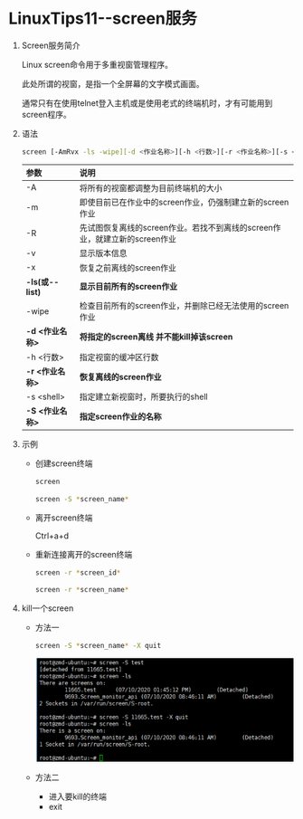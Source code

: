 # LinuxTips11--screen服务

1. Screen服务简介

   Linux screen命令用于多重视窗管理程序。
   
   此处所谓的视窗，是指一个全屏幕的文字模式画面。
   
   通常只有在使用telnet登入主机或是使用老式的终端机时，才有可能用到screen程序。

2. 语法

   ```bash
   screen [-AmRvx -ls -wipe][-d <作业名称>][-h <行数>][-r <作业名称>][-s <shell>][-S <作业名称>]
   ```

   | 参数              | 说明                                                         |
   | ----------------- | ------------------------------------------------------------ |
   | -A                | 将所有的视窗都调整为目前终端机的大小                         |
   | -m                | 即使目前已在作业中的screen作业，仍强制建立新的screen作业     |
   | -R                | 先试图恢复离线的screen作业。若找不到离线的screen作业，就建立新的screen作业 |
   | -v                | 显示版本信息                                                 |
   | -x                | 恢复之前离线的screen作业                                     |
   | **-ls(或--list)** | **显示目前所有的screen作业**                                 |
   | -wipe             | 检查目前所有的screen作业，并删除已经无法使用的screen作业     |
   | **-d <作业名称>** | **将指定的screen离线**    **并不能kill掉该screen**           |
   | -h <行数>         | 指定视窗的缓冲区行数                                         |
   | **-r <作业名称>** | **恢复离线的screen作业**                                     |
   | -s \<shell>       | 指定建立新视窗时，所要执行的shell                            |
   | **-S <作业名称>** | **指定screen作业的名称**                                     |

3. 示例

   + 创建screen终端

     ```bash
     screen
     ```

     ```bash
     screen -S *screen_name*
     ```

   + 离开screen终端

     Ctrl+a+d

   + 重新连接离开的screen终端

     ```bash
     screen -r *screen_id*
     ```

     ```bash
     screen -r *screen_name*
     ```

4. kill一个screen

   + 方法一

     ```bash
     screen -S *screen_name* -X quit
     ```

     ![Tips11-1](Tips11-1.png)

   + 方法二
     + 进入要kill的终端
     + exit 

   

   

